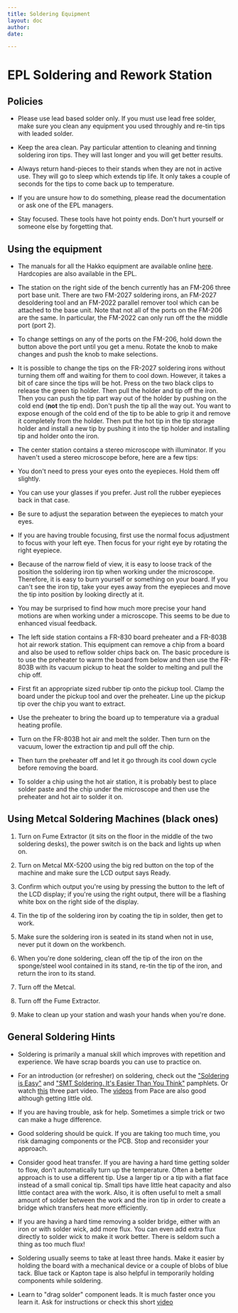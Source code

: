 ```yaml
---
title: Soldering Equipment
layout: doc
author: 
date: 

---
```


# EPL Soldering and Rework Station

## Policies

- Please use lead based solder only.  If you must use lead free solder, make sure you clean any equipment you used throughly and re-tin tips with leaded solder.

- Keep the area clean.  Pay particular attention to cleaning and tinning soldering iron tips.  They will last longer and you will get better results.

- Always return hand-pieces to their stands when they are not in active use.  They will go to sleep which extends tip life.  It only takes a couple of seconds for the tips to come back up to temperature.

- If you are unsure how to do something, please read the documentation or ask one of the EPL managers.

- Stay focused.  These tools have hot pointy ends.  Don't hurt yourself or someone else by forgetting that.

## Using the equipment

- The manuals for all the Hakko equipment are available online [here](https://doc.hakko.com/top.php?_gs=on&l=en).  Hardcopies are also available in the EPL.

- The station on the right side of the bench currently has an FM-206 three port base unit.  There are two FM-2027 soldering irons, an FM-2027 desoldering tool and an FM-2022 parallel remover tool which can be attached to the base unit.  Note that not all of the ports on the FM-206 are the same.  In particular, the FM-2022 can only run off the the middle port (port 2).  

- To change settings on any of the ports on the FM-206, hold down the button above the port until you get a menu.  Rotate the knob to make changes and push the knob to make selections.

- It is possible to change the tips on the FR-2027 soldering irons without turning them off and waiting for them to cool down.  However, it takes a bit of care since the tips will be hot.  Press on the two black clips to release the green tip holder.  Then pull the holder and tip off the iron.  Then you can push the tip part way out of the holder by pushing on the cold end (**not** the tip end).  Don't push the tip all the way out.  You want to expose enough of the cold end of the tip to be able to grip it and remove it completely from the holder.  Then put the hot tip in the tip storage holder and install a new tip by pushing it into the tip holder and installing tip and holder onto the iron.

- The center station contains a stereo microscope with illuminator.  If you haven't used a stereo microscope before, here are a few tips:

 - You don't need to press your eyes onto the eyepieces.  Hold them off slightly.

 - You can use your glasses if you prefer.  Just roll the rubber eyepieces back in that case.

 - Be sure to adjust the separation between the eyepieces to match your eyes.

 - If you are having trouble focusing, first use the normal focus adjustment to focus with your left eye.  Then focus for your right eye by rotating the right eyepiece.

 - Because of the narrow field of view, it is easy to loose track of the position the soldering iron tip when working under the microscope.  Therefore, it is easy to burn yourself or something on your board.  If you can't see the iron tip, take your eyes away from the eyepieces and move the tip into position by looking directly at it.

 - You may be surprised to find how much more precise your hand motions are when working under a microscope.  This seems to be due to enhanced visual feedback.

- The left side station contains a FR-830 board preheater and a FR-803B hot air rework station.  This equipment can remove a chip from a board and also be used to reflow solder chips back on.  The basic procedure is to use the preheater to warm the board from below and then use the FR-803B with its vacuum pickup to heat the solder to melting and pull the chip off.  

 - First fit an appropriate sized rubber tip onto the pickup tool.  Clamp the board under the pickup tool and over the preheater.  Line up the pickup tip over the chip you want to extract.

 - Use the preheater to bring the board up to temperature via a gradual heating profile.

 -  Turn on the FR-803B hot air and melt the solder.  Then turn on the vacuum, lower the extraction tip and pull off the chip.

 - Then turn the preheater off and let it go through its cool down cycle before removing the board.

 - To solder a chip using the hot air station, it is probably best to place solder paste and the chip under the microscope and then use the preheater and hot air to solder it on.

## Using Metcal Soldering Machines (black ones)

1. Turn on Fume Extractor (it sits on the floor in the middle of the two soldering desks), the power switch is on the back and lights up when on.

1. Turn on Metcal MX-5200 using the big red button on the top of the machine and make sure the LCD output says Ready.

1. Confirm which output you're using by pressing the button to the left of the LCD display; if you're using the right output, there will be a flashing white box on the right side of the display.

1. Tin the tip of the soldering iron by coating the tip in solder, then get to work.

1. Make sure the soldering iron is seated in its stand when not in use, never put it down on the workbench.

1. When you're done soldering, clean off the tip of the iron on the sponge/steel wool contained in its stand, re-tin the tip of the iron, and return the iron to its stand.

1. Turn off the Metcal.

1. Turn off the Fume Extractor.

1. Make to clean up your station and wash your hands when you're done.

## General Soldering Hints

- Soldering is primarily a manual skill which improves with repetition and experience.  We have scrap boards you can use to practice on.

-  For an introduction (or refresher) on soldering, check out the ["Soldering is Easy"](http://mightyohm.com/files/soldercomic/FullSolderComic_EN.pdf) and ["SMT Soldering. It's Easier Than You Think"](https://docs.google.com/file/d/0B1Q2XTPf2Q8xRjNiU3hGeVhER0E/edit) pamphlets.  Or watch [this](https://www.youtube.com/watch?v=J5Sb21qbpEQ&list=PL2862BF3631A5C1AA&index=2) three part video.  The [videos](http://www.youtube.com/user/paceworldwide) from Pace are also good although getting little old.

- If you are having trouble, ask for help.  Sometimes a simple trick or two can make a huge difference.

- Good soldering should be quick.  If you are taking too much time, you risk damaging components or the PCB.  Stop and reconsider your approach.  

- Consider good heat transfer.  If you are having a hard time getting solder to flow, don't automatically turn up the temperature.  Often a better approach is to use a different tip.  Use a larger tip or a tip with a flat face instead of a small conical tip.  Small tips have little heat capacity and also little contact area with the work.  Also, it is often useful to melt a small amount of solder between the work and the iron tip in order to create a bridge which transfers heat more efficiently.

- If you are having a hard time removing a solder bridge, either with an iron or with solder wick, add more flux.  You can even add extra flux directly to solder wick to make it work better.  There is seldom such a thing as too much flux!

- Soldering usually seems to take at least three hands.  Make it easier by holding the board with a mechanical device or a couple of blobs of blue tack.  Blue tack or Kapton tape is also helpful in temporarily holding components while soldering.

- Learn to "drag solder" component leads.  It is much faster once you learn it.  Ask for instructions or check this short [video](http://www.youtube.com/watch?v=wUyetZ5RtPs)
